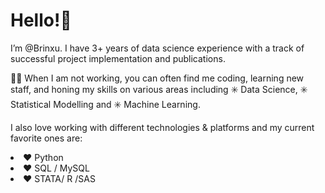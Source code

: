 # Hello!👋 

I’m @Brinxu. I have 3+ years of data science experience with a track of successful project implementation and publications. 

🧑‍💻 When I am not working, you can often find me coding, learning new staff, and honing my skills on various areas including ✳️ Data Science, ✳️ Statistical Modelling and ✳️ Machine Learning. 

I also love working with different technologies & platforms and my current favorite ones are:
<sub><li>❤️ Python 
<sub><li>❤️ SQL / MySQL
<sub><li>❤️ STATA/ R /SAS
	
